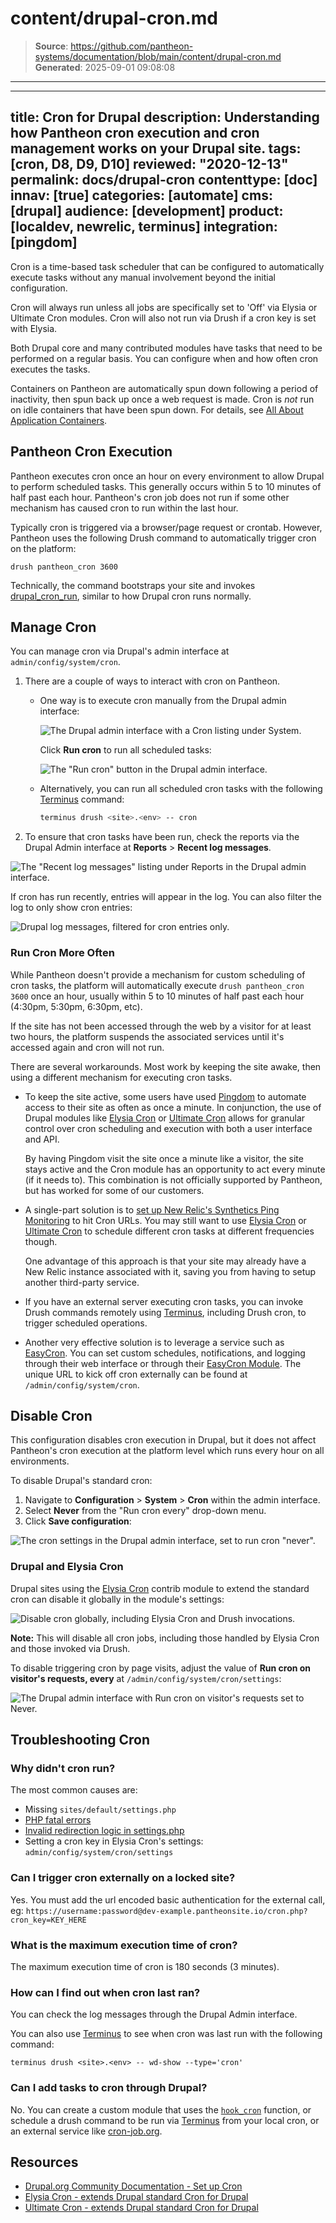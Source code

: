 # content/drupal-cron.md

> **Source**: https://github.com/pantheon-systems/documentation/blob/main/content/drupal-cron.md
> **Generated**: 2025-09-01 09:08:08

---

---
title: Cron for Drupal
description: Understanding how Pantheon cron execution and cron management works on your Drupal site.
tags: [cron, D8, D9, D10]
reviewed: "2020-12-13"
permalink: docs/drupal-cron
contenttype: [doc]
innav: [true]
categories: [automate]
cms: [drupal]
audience: [development]
product: [localdev, newrelic, terminus]
integration: [pingdom]
---

Cron is a time-based task scheduler that can be configured to automatically execute tasks without any manual involvement beyond the initial configuration.

Cron will always run unless all jobs are specifically set to 'Off' via Elysia or Ultimate Cron modules. Cron will also not run via Drush if a cron key is set with Elysia.

Both Drupal core and many contributed modules have tasks that need to be performed on a regular basis. You can configure when and how often cron executes the tasks.

<Alert title="Note" type="info">

Containers on Pantheon are automatically spun down following a period of inactivity, then spun back up once a web request is made. Cron is _not_ run on idle containers that have been spun down. For details, see [All About Application Containers](/application-containers/#idle-containers).

</Alert>

## Pantheon Cron Execution

Pantheon executes cron once an hour on every environment to allow Drupal to perform scheduled tasks. This generally occurs within 5 to 10 minutes of half past each hour. Pantheon's cron job does not run if some other mechanism has caused cron to run within the last hour.

Typically cron is triggered via a browser/page request or crontab. However, Pantheon uses the following Drush command to automatically trigger cron on the platform:

```bash{promptUser: user}
drush pantheon_cron 3600
```

Technically, the command bootstraps your site and invokes [drupal\_cron\_run](https://api.drupal.org/api/drupal/includes!common.inc/function/drupal_cron_run/7), similar to how Drupal cron runs normally.

## Manage Cron

You can manage cron via Drupal's admin interface at `admin/config/system/cron`.

1. There are a couple of ways to interact with cron on Pantheon.

    - One way is to execute cron manually from the Drupal admin interface:

      ![The Drupal admin interface with a Cron listing under System.](../images/cron-config.png)

      Click **Run cron** to run all scheduled tasks:

      ![The "Run cron" button in the Drupal admin interface.](../images/run-cron.png)

    - Alternatively, you can run all scheduled cron tasks with the following [Terminus](/terminus) command:

      ```bash
      terminus drush <site>.<env> -- cron
      ```

1. To ensure that cron tasks have been run, check the reports via the Drupal Admin interface at **Reports** > **Recent log messages**.

 ![The "Recent log messages" listing under Reports in the Drupal admin interface.](../images/recent-log-reports.png)

 If cron has run recently, entries will appear in the log. You can also filter the log to only show cron entries:

 ![Drupal log messages, filtered for cron entries only.](../images/drupal-cron-logging.png)

### Run Cron More Often

While Pantheon doesn't provide a mechanism for custom scheduling of cron tasks, the platform will automatically execute `drush pantheon_cron 3600` once an hour, usually within 5 to 10 minutes of half past each hour (4:30pm, 5:30pm, 6:30pm, etc).

If the site has not been accessed through the web by a visitor for at least two hours, the platform suspends the associated services until it's accessed again and cron will not run.

There are several workarounds. Most work by keeping the site awake, then using a different mechanism for executing cron tasks.

- To keep the site active, some users have used [Pingdom](https://www.pingdom.com/) to automate access to their site as often as once a minute. In conjunction, the use of Drupal modules like [Elysia Cron](https://www.drupal.org/project/elysia_cron) or [Ultimate Cron](https://www.drupal.org/project/ultimate_cron) allows for granular control over cron scheduling and execution with both a user interface and API.

  By having Pingdom visit the site once a minute like a visitor, the site stays active and the Cron module has an opportunity to act every minute (if it needs to). This combination is not officially supported by Pantheon, but has worked for some of our customers.

- A single-part solution is to [set up New Relic's Synthetics Ping Monitoring](/guides/new-relic/monitor-new-relic/#configure-ping-monitors-synthetics-for-availability) to hit Cron URLs. You may still want to use [Elysia Cron](https://www.drupal.org/project/elysia_cron) or [Ultimate Cron](https://www.drupal.org/project/ultimate_cron) to schedule different cron tasks at different frequencies though.

  One advantage of this approach is that your site may already have a New Relic instance associated with it, saving you from having to setup another third-party service.

- If you have an external server executing cron tasks, you can invoke Drush commands remotely using [Terminus](/terminus), including Drush cron, to trigger scheduled operations.

- Another very effective solution is to leverage a service such as [EasyCron](https://www.easycron.com/). You can set custom schedules, notifications, and logging through their web interface or through their [EasyCron Module](https://drupal.org/project/EasyCron). The unique URL to kick off cron externally can be found at `/admin/config/system/cron`.

## Disable Cron

This configuration disables cron execution in Drupal, but it does not affect Pantheon's cron execution at the platform level which runs every hour on all environments.

To disable Drupal's standard cron:

1. Navigate to **Configuration** > **System** > **Cron** within the admin interface.
1. Select **Never** from the "Run cron every" drop-down menu.
1. Click **Save configuration**:

  ![The cron settings in the Drupal admin interface, set to run cron "never".](../images/run-cron-config.png)

### Drupal and Elysia Cron

Drupal sites using the [Elysia Cron](https://www.drupal.org/project/elysia_cron) contrib module to extend the standard cron can disable it globally in the module's settings:

![Disable cron globally, including Elysia Cron and Drush invocations.](../images/disable_cron_elysia.png)

**Note:** This will disable all cron jobs, including those handled by Elysia Cron and those invoked via Drush.

To disable triggering cron by page visits, adjust the value of **Run cron on visitor's requests, every** at `/admin/config/system/cron/settings`:

![The Drupal admin interface with Run cron on visitor's requests set to Never.](../images/disable-cron-requests.png)

## Troubleshooting Cron

### Why didn't cron run?

The most common causes are:

- Missing `sites/default/settings.php`
- [PHP fatal errors](/guides/php/php-errors)
- [Invalid redirection logic in settings.php](/guides/domains)
- Setting a cron key in Elysia Cron's settings: `admin/config/system/cron/settings`

### Can I trigger  cron externally on a locked site?

Yes. You must add the url encoded basic authentication for the external call, eg: `https://username:password@dev-example.pantheonsite.io/cron.php?cron_key=KEY_HERE`

### What is the maximum execution time of cron?

The maximum execution time of cron is 180 seconds (3 minutes).

### How can I find out when cron last ran?

You can check the log messages through the Drupal Admin interface.

You can also use [Terminus](/terminus) to see when cron was last run with the following command:

```bash{promptUser: user
terminus drush <site>.<env> -- wd-show --type='cron'
```

### Can I add tasks to cron through Drupal?

No. You can create a custom module that uses the [`hook_cron`](https://api.drupal.org/api/drupal/core%21core.api.php/function/hook_cron/8.6.x) function, or schedule a drush command to be run via [Terminus](/terminus) from your local cron, or an external service like [cron-job.org](https://cron-job.org/).

## Resources

- [Drupal.org Community Documentation - Set up Cron](https://www.drupal.org/docs/7/setting-up-cron/overview)
- [Elysia Cron - extends Drupal standard Cron for Drupal](https://www.drupal.org/project/elysia_cron)
- [Ultimate Cron - extends Drupal standard Cron for Drupal](https://www.drupal.org/project/ultimate_cron)
